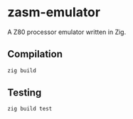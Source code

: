 # zasm-emulator

A Z80 processor emulator written in Zig.

## Compilation

```sh
zig build
```

## Testing

```sh
zig build test
```
